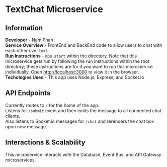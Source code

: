 # TextChat Microservice

## Information
**Developer** - Nam Phan\
**Service Overview** - FrontEnd and BackEnd code to allow users to chat with each other over text.\
**Run Instructions** - `npm start` within the directory. Note that this microservice gets run by following the run instructions within the root directory; these instructions are for if you want to run this microservice individually. Open [http://localhost:3000](http://localhost:3000) to view it in the browser.\
**Techologies Used** - This app uses Node.js, Express, and Socket.io

## API Endpoints
Currently routes to `/` for the home of the app.\
Listens for `/submit` event and then emits the message to all connected chat clients.\
Also listens to Socket.io messages for `/chat` and rerenders the chat box upon new message.

## Interactions & Scalability
This microservice interacts with the Database, Event Bus, and API Gateway microservices.